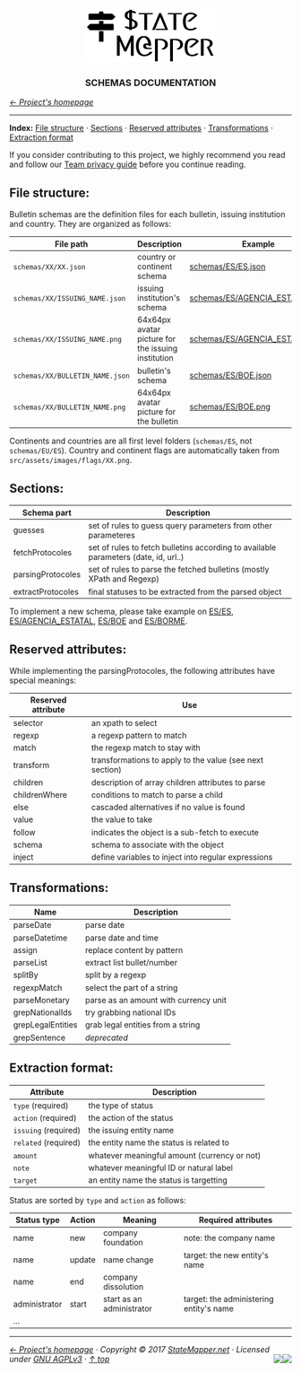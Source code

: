 <div align="center" id="top">
	<a href="https://github.com/StateMapper/StateMapper#top" title="Go to the project's homepage"><img src="../logo/logo-manuals.png" /></a><br>
	<h3 align="center">SCHEMAS DOCUMENTATION</h3>
</div>

*[&larr; Project's homepage](https://github.com/StateMapper/StateMapper#top)*

-----


**Index:** [File structure](#file-structure) · [Sections](#sections) · [Reserved attributes](#reserved-attributes) · [Transformations](#transformations) · [Extraction format](#extraction-format)

If you consider contributing to this project, we highly recommend you read and follow our [Team privacy guide](PRIVACY.md#top) before you continue reading.



## File structure:

Bulletin schemas are the definition files for each bulletin, issuing institution and country. They are organized as follows:

| File path | Description | Example |
| ------------ | --------------- | ------- |
| ```schemas/XX/XX.json``` | country or continent schema | [schemas/ES/ES.json](../../schemas/ES/ES.json) |
| ```schemas/XX/ISSUING_NAME.json``` | issuing institution's schema | [schemas/ES/AGENCIA_ESTATAL.json](../../schemas/ES/AGENCIA_ESTATAL.json) |
| ```schemas/XX/ISSUING_NAME.png``` | 64x64px avatar picture for the issuing institution | [schemas/ES/AGENCIA_ESTATAL.png](../../schemas/ES/AGENCIA_ESTATAL.png) |
| ```schemas/XX/BULLETIN_NAME.json``` | bulletin's schema | [schemas/ES/BOE.json](../../schemas/ES/BOE.json) |
| ```schemas/XX/BULLETIN_NAME.png``` | 64x64px avatar picture for the bulletin | [schemas/ES/BOE.png](../../schemas/ES/BOE.png) |

Continents and countries are all first level folders (```schemas/ES```, not ```schemas/EU/ES```). Country and continent flags are automatically taken from ```src/assets/images/flags/XX.png```.

## Sections:

| Schema part | Description |
| ----- | ----- |
| guesses | set of rules to guess query parameters from other parameteres |
| fetchProtocoles | set of rules to fetch bulletins according to available parameters (date, id, url..) |
| parsingProtocoles | set of rules to parse the fetched bulletins (mostly XPath and Regexp) |
| extractProtocoles | final statuses to be extracted from the parsed object |

To implement a new schema, please take example on [ES/ES](../../schemas/ES/ES.json), [ES/AGENCIA_ESTATAL](../../schemas/ES/AGENCIA_ESTATAL.json), [ES/BOE](../../schemas/ES/BOE.json) and [ES/BORME](../../schemas/ES/BORME.json).

## Reserved attributes:

While implementing the parsingProtocoles, the following attributes have special meanings:

| Reserved attribute | Use |
| ---- | ---- |
| selector | an xpath to select
| regexp | a regexp pattern to match |
| match | the regexp match to stay with |
| transform | transformations to apply to the value (see next section) |
| children | description of array children attributes to parse |
| childrenWhere | conditions to match to parse a child |
| else | cascaded alternatives if no value is found |
| value | the value to take |
| follow | indicates the object is a sub-fetch to execute |
| schema | schema to associate with the object |
| inject | define variables to inject into regular expressions |


## Transformations:

| Name | Description |
| ----- | ---- |
| parseDate | parse date |
| parseDatetime | parse date and time |
| assign | replace content by pattern |
| parseList | extract list bullet/number |
| splitBy | split by a regexp |
| regexpMatch | select the part of a string |
| parseMonetary | parse as an amount with currency unit |
| grepNationalIds | try grabbing national IDs |
| grepLegalEntities | grab legal entities from a string |
| grepSentence | *deprecated* |


## Extraction format:

| Attribute | Description |
| ---- | ---- |
| ```type``` (required) | the type of status |
| ```action``` (required) | the action of the status |
| ```issuing``` (required) | the issuing entity name |
| ```related``` (required) | the entity name the status is related to |
| ```amount``` | whatever meaningful amount (currency or not) |
| ```note``` | whatever meaningful ID or natural label |
| ```target``` | an entity name the status is targetting |

Status are sorted by ```type``` and ```action``` as follows:

| Status type | Action | Meaning | Required attributes |
| ---- | ----- | ----- | ---- |
| name | new | company foundation | note: the company name |
| name | update | name change | target: the new entity's name |
| name | end | company dissolution | | |
| administrator | start | start as an administrator | target: the administering entity's name |
| ... | | | |


-----

*[&larr; Project's homepage](https://github.com/StateMapper/StateMapper#top) · Copyright &copy; 2017 [StateMapper.net](https://statemapper.net) · Licensed under [GNU AGPLv3](../../COPYING) · [&uarr; top](#top)* <img src="[![Bitbucket issues](https://img.shields.io/bitbucket/issues/atlassian/python-bitbucket.svg?style=social" align="right" /> <img src="http://hits.dwyl.com/StateMapper/StateMapper.svg?style=flat-square" align="right" />

